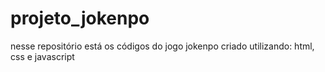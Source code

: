 # projeto_jokenpo
nesse repositório está os códigos do jogo jokenpo criado utilizando: html, css e javascript
